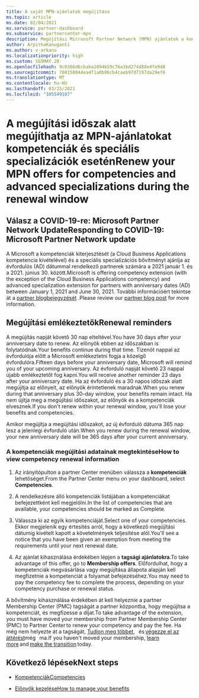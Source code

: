 ```yaml
---
title: A saját MPN-ajánlatok megújítása
ms.topic: article
ms.date: 02/04/2021
ms.service: partner-dashboard
ms.subservice: partnercenter-mpn
description: Megújítási Microsoft Partner Network (MPN) ajánlatok a kompetenciák és a speciális szakosodások számára – a megújítási időszak megkezdi a vásárlási dátum és egy nap évfordulóját.
author: ArpithaKanuganti
ms.author: v-arkanu
ms.localizationpriority: high
ms.custom: SEOMAY.20
ms.openlocfilehash: 9c0386d6cbaba1094659c76a3bd274d88e4fe948
ms.sourcegitcommit: 700150044ea4f1a0b96cb4caeb97d7197da29ef6
ms.translationtype: MT
ms.contentlocale: hu-HU
ms.lasthandoff: 03/25/2021
ms.locfileid: "105549107"
---
```

# <a name="renew-your-mpn-offers-for-competencies-and-advanced-specializations-during-the-renewal-window"></a><span data-ttu-id="ab180-103">A megújítási időszak alatt megújíthatja az MPN-ajánlatokat kompetenciák és speciális specializációk esetén</span><span class="sxs-lookup"><span data-stu-id="ab180-103">Renew your MPN offers for competencies and advanced specializations during the renewal window</span></span>

## <a name="responding-to-covid-19-microsoft-partner-network-update"></a><span data-ttu-id="ab180-104">Válasz a COVID-19-re: Microsoft Partner Network Update</span><span class="sxs-lookup"><span data-stu-id="ab180-104">Responding to COVID-19: Microsoft Partner Network update</span></span>

<span data-ttu-id="ab180-105">A Microsoft a kompetenciák kiterjesztését (a Cloud Business Applications kompetencia kivételével) és a speciális specializációs bővítményt ajánlja az évfordulós (AD) dátummal rendelkező partnerek számára a 2021 január 1. és a 2021. június 30. között.</span><span class="sxs-lookup"><span data-stu-id="ab180-105">Microsoft is offering competency extension (with the exception of the Cloud Business Applications competency) and advanced specialization extension for partners with anniversary dates (AD) between January 1, 2021 and June 30, 2021.</span></span> <span data-ttu-id="ab180-106">További információért tekintse át a [partner blogbejegyzését](https://blogs.partner.microsoft.com/mpn/responding-to-covid-19-microsoft-partner-network/) .</span><span class="sxs-lookup"><span data-stu-id="ab180-106">Please review our [partner blog post](https://blogs.partner.microsoft.com/mpn/responding-to-covid-19-microsoft-partner-network/) for more information.</span></span>

## <a name="renewal-reminders"></a><span data-ttu-id="ab180-107">Megújítási emlékeztetők</span><span class="sxs-lookup"><span data-stu-id="ab180-107">Renewal reminders</span></span>

<span data-ttu-id="ab180-108">A megújítás napját követő 30 nap elteltével.</span><span class="sxs-lookup"><span data-stu-id="ab180-108">You have 30 days after your anniversary date to renew.</span></span> <span data-ttu-id="ab180-109">Az előnyök ebben az időszakban is folytatódnak.</span><span class="sxs-lookup"><span data-stu-id="ab180-109">Your benefits continue during that time.</span></span> <span data-ttu-id="ab180-110">Tizenöt nappal az évfordulója előtt a Microsoft emlékeztetni fogja a közelgő évfordulóra.</span><span class="sxs-lookup"><span data-stu-id="ab180-110">Fifteen days before your anniversary date, Microsoft will remind you of your upcoming anniversary.</span></span> <span data-ttu-id="ab180-111">Az évforduló napját követő 23 nappal újabb emlékeztetőt fog kapni.</span><span class="sxs-lookup"><span data-stu-id="ab180-111">You will receive another reminder 23 days after your anniversary date.</span></span> <span data-ttu-id="ab180-112">Ha az évforduló és a 30 napos időszak alatt megújítja az előnyeit, az előnyök érintetlenek maradnak.</span><span class="sxs-lookup"><span data-stu-id="ab180-112">When you renew during that anniversary plus 30-day window, your benefits remain intact.</span></span> <span data-ttu-id="ab180-113">Ha nem újítja meg a megújítási időszakot, az előnyök és a kompetenciák elvesznek.</span><span class="sxs-lookup"><span data-stu-id="ab180-113">If you don't renew within your renewal window, you'll lose your benefits and competencies.</span></span>

<span data-ttu-id="ab180-114">Amikor megújítja a megújítási időszakot, az új évforduló dátuma 365 nap lesz a jelenlegi évforduló után.</span><span class="sxs-lookup"><span data-stu-id="ab180-114">When you renew during the renewal window, your new anniversary date will be 365 days after your current anniversary.</span></span>

### <a name="how-to-view-competency-renewal-information"></a><span data-ttu-id="ab180-115">A kompetenciák megújítási adatainak megtekintése</span><span class="sxs-lookup"><span data-stu-id="ab180-115">How to view competency renewal information</span></span>

1. <span data-ttu-id="ab180-116">Az irányítópulton a partner Center menüben válassza a **kompetenciák** lehetőséget.</span><span class="sxs-lookup"><span data-stu-id="ab180-116">From the Partner Center menu on your dashboard, select **Competencies**.</span></span>  

2. <span data-ttu-id="ab180-117">A rendelkezésre álló kompetenciák listájában a kompetenciákat befejezettként kell megjelölni.</span><span class="sxs-lookup"><span data-stu-id="ab180-117">In the list of competencies that are available, your competencies should be marked as Complete.</span></span>  

3. <span data-ttu-id="ab180-118">Válassza ki az egyik kompetenciáját.</span><span class="sxs-lookup"><span data-stu-id="ab180-118">Select one of your competencies.</span></span> <span data-ttu-id="ab180-119">Ekkor megjelenik egy értesítés arról, hogy a következő megújítási dátumig kivételt kapott a követelmények teljesítése alól.</span><span class="sxs-lookup"><span data-stu-id="ab180-119">You'll see a notice that you have been given an exemption from meeting the requirements until your next renewal date.</span></span>

4. <span data-ttu-id="ab180-120">Az ajánlat kihasználása érdekében lépjen a **tagsági ajánlatokra**.</span><span class="sxs-lookup"><span data-stu-id="ab180-120">To take advantage of this offer, go to **Membership offers**.</span></span> <span data-ttu-id="ab180-121">Előfordulhat, hogy a kompetenciák megvásárlása vagy megújítása állapota alapján kell megfizetnie a kompetenciát a folyamat befejezéséhez.</span><span class="sxs-lookup"><span data-stu-id="ab180-121">You may need to pay the competency fee to complete the process, depending on your competency purchase or renewal status.</span></span>

<span data-ttu-id="ab180-122">A bővítmény kihasználása érdekében át kell helyeznie a partner Membership Center (PMC) tagságát a partner központba, hogy megújítsa a kompetenciát, és megfizesse a díjat.</span><span class="sxs-lookup"><span data-stu-id="ab180-122">To take advantage of the extension, you must have moved your membership from Partner Membership Center (PMC) to Partner Center to renew your competency and pay the fee.</span></span> <span data-ttu-id="ab180-123">Ha még nem helyezte át a tagságát, [Tudjon meg többet](prepare-pmc-pc-migration.md),   és [végezze el az áttérést](https://partners.microsoft.com/partnerprogram/Welcome.aspx)még   ma.</span><span class="sxs-lookup"><span data-stu-id="ab180-123">If you haven't moved your membership, [learn more](prepare-pmc-pc-migration.md) and [make the transition](https://partners.microsoft.com/partnerprogram/Welcome.aspx) today.</span></span>  

## <a name="next-steps"></a><span data-ttu-id="ab180-124">Következő lépések</span><span class="sxs-lookup"><span data-stu-id="ab180-124">Next steps</span></span>

- [<span data-ttu-id="ab180-125">Kompetenciák</span><span class="sxs-lookup"><span data-stu-id="ab180-125">Competencies</span></span>](learn-about-competencies.md)

- [<span data-ttu-id="ab180-126">Előnyök kezelése</span><span class="sxs-lookup"><span data-stu-id="ab180-126">How to manage your benefits</span></span>](manage-your-partner-network-benefits.md)

